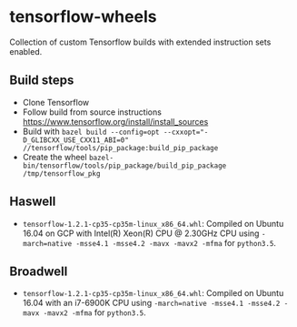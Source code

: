 # tensorflow-wheels

Collection of custom Tensorflow builds with extended instruction sets enabled.

## Build steps

- Clone Tensorflow
- Follow build from source instructions https://www.tensorflow.org/install/install_sources
- Build with `bazel build --config=opt --cxxopt="-D_GLIBCXX_USE_CXX11_ABI=0" //tensorflow/tools/pip_package:build_pip_package`
- Create the wheel `bazel-bin/tensorflow/tools/pip_package/build_pip_package /tmp/tensorflow_pkg`

## Haswell

* `tensorflow-1.2.1-cp35-cp35m-linux_x86_64.whl`: Compiled on Ubuntu 16.04 on GCP with Intel(R) Xeon(R) CPU @ 2.30GHz CPU using `-march=native -msse4.1 -msse4.2 -mavx -mavx2 -mfma` for `python3.5`.

## Broadwell

* `tensorflow-1.2.1-cp35-cp35m-linux_x86_64.whl`: Compiled on Ubuntu 16.04 with an i7-6900K CPU using `-march=native -msse4.1 -msse4.2 -mavx -mavx2 -mfma` for `python3.5`.


